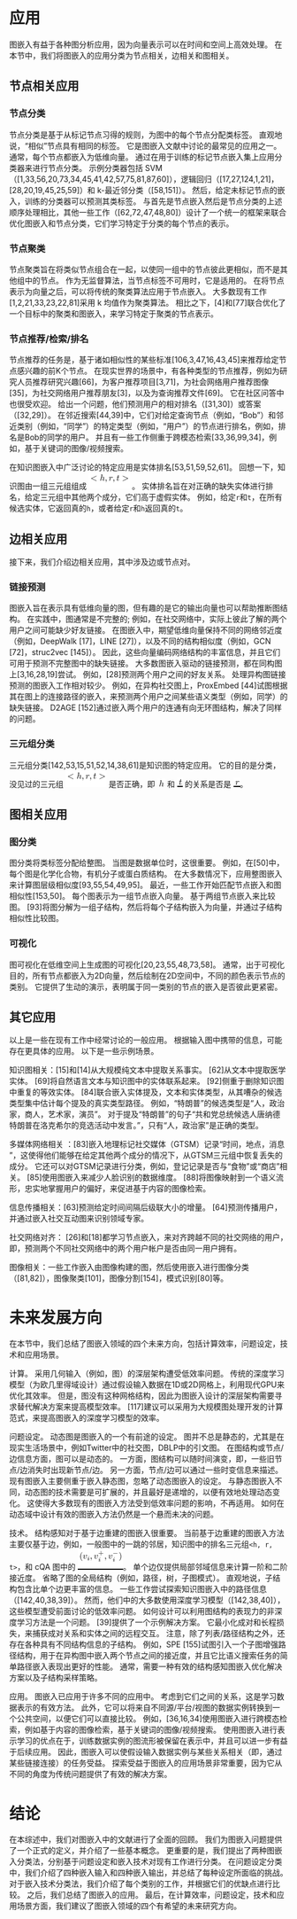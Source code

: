 # 应用

图嵌入有益于各种图分析应用，因为向量表示可以在时间和空间上高效处理。 在本节中，我们将图嵌入的应用分类为节点相关，边相关和图相关。

## 节点相关应用

### 节点分类

节点分类是基于从标记节点习得的规则，为图中的每个节点分配类标签。 直观地说，“相似”节点具有相同的标签。 它是图嵌入文献中讨论的最常见的应用之一。 通常，每个节点都嵌入为低维向量。 通过在用于训练的标记节点嵌入集上应用分类器来进行节点分类。 示例分类器包括 SVM（[1,33,56,20,73,34,45,41,42,57,75,81,87,60]），逻辑回归（[17,27,124,1,21]，[28,20,19,45,25,59]）和 k-最近邻分类（[58,151]）。 然后，给定未标记节点的嵌入，训练的分类器可以预测其类标签。 与首先是节点嵌入然后是节点分类的上述顺序处理相比，其他一些工作（[62,72,47,48,80]）设计了一个统一的框架来联合优化图嵌入和节点分类，它们学习特定于分类的每个节点的表示。

### 节点聚类

节点聚类旨在将类似节点组合在一起，以使同一组中的节点彼此更相似，而不是其他组中的节点。 作为无监督算法，当节点标签不可用时，它是适用的。 在将节点表示为向量之后，可以将传统的聚类算法应用于节点嵌入。 大多数现有工作[1,2,21,33,23,22,81]采用 k 均值作为聚类算法。 相比之下，[4]和[77]联合优化了一个目标中的聚类和图嵌入，来学习特定于聚类的节点表示。

### 节点推荐/检索/排名

节点推荐的任务是，基于诸如相似性的某些标准[106,3,47,16,43,45]来推荐给定节点感兴趣的前K个节点。 在现实世界的场景中，有各种类型的节点推荐，例如为研究人员推荐研究兴趣[66]，为客户推荐项目[3,71]，为社会网络用户推荐图像[35]，为社交网络用户推荐朋友[3]，以及为查询推荐文件[69]。 它在社区问答中也很受欢迎。 给出一个问题，他们预测用户的相对排名（[31,30]）或答案（[32,29]）。 在邻近搜索[44,39]中，它们对给定查询节点（例如，“Bob”）和邻近类别（例如，“同学”）的特定类型（例如，“用户”）的节点进行排名，例如，排名是Bob的同学的用户。 并且有一些工作侧重于跨模态检索[33,36,99,34]，例如，基于关键词的图像/视频搜索。

在知识图嵌入中广泛讨论的特定应用是实体排名[53,51,59,52,61]。 回想一下，知识图由一组三元组组成 ![](img/img52.png)  。 实体排名旨在对正确的缺失实体进行排名，给定三元组中其他两个成分，它们高于虚假实体。 例如，给定`r`和`t`，在所有候选实体，它返回真的`h`，或者给定`r`和`h`返回真的`t`。

## 边相关应用

接下来，我们介绍边相关应用，其中涉及边或节点对。

### 链接预测

图嵌入旨在表示具有低维向量的图，但有趣的是它的输出向量也可以帮助推断图结构。 在实践中，图通常是不完整的; 例如，在社交网络中，实际上彼此了解的两个用户之间可能缺少好友链接。 在图嵌入中，期望低维向量保持不同的网络邻近度（例如，DeepWalk [17]，LINE [27]），以及不同的结构相似度（例如，GCN [72]，struc2vec [145]）。 因此，这些向量编码网络结构的丰富信息，并且它们可用于预测不完整图中的缺失链接。 大多数图嵌入驱动的链接预测，都在同构图上[3,16,28,19]尝试。 例如，[28]预测两个用户之间的好友关系。 处理异构图链接预测的图嵌入工作相对较少。 例如，在异构社交图上，ProxEmbed [44]试图根据其在图上的连接路径的嵌入，来预测两个用户之间某些语义类型（例如，同学）的缺失链接。 D2AGE [152]通过嵌入两个用户的连通有向无环图结构，解决了同样的问题。

### 三元组分类

三元组分类[142,53,15,51,52,14,38,61]是知识图的特定应用。 它的目的是分类，没见过的三元组 ![](img/img52.png) 是否正确，即 ![](img/img53.png) 和 ![](img/img54.png) 的关系是否是 ![](img/img55.png)。

## 图相关应用

### 图分类

图分类将类标签分配给整图。 当图是数据单位时，这很重要。 例如，在[50]中，每个图是化学化合物，有机分子或蛋白质结构。 在大多数情况下，应用整图嵌入来计算图层级相似度[93,55,54,49,95]。 最近，一些工作开始匹配节点嵌入和图相似性[153,50]。 每个图表示为一组节点嵌入向量。 基于两组节点嵌入来比较图。 [93]将图分解为一组子结构，然后将每个子结构嵌入为向量，并通过子结构相似性比较图。

### 可视化

图可视化在低维空间上生成图的可视化[20,23,55,48,73,58]。 通常，出于可视化目的，所有节点都嵌入为2D向量，然后绘制在2D空间中，不同的颜色表示节点的类别。 它提供了生动的演示，表明属于同一类别的节点的嵌入是否彼此更紧密。

## 其它应用

以上是一些在现有工作中经常讨论的一般应用。 根据输入图中携带的信息，可能存在更具体的应用。 以下是一些示例场景。

知识图相关：[15]和[14]从大规模纯文本中提取关系事实。 [62]从文本中提取医学实体。 [69]将自然语言文本与知识图中的实体联系起来。 [92]侧重于删除知识图中重复的等效实体。 [84]联合嵌入实体提及，文本和实体类型，从其嘈杂的候选类型集中估计每个提及的真实类型路径。 例如，“特朗普”的候选类型是“人，政治家，商人，艺术家，演员”。 对于提及“特朗普”的句子“共和党总统候选人唐纳德特朗普在洛克希尔的竞选活动中发言。”，只有“人，政治家”是正确的类型。

多媒体网络相关 ：[83]嵌入地理标记社交媒体（GTSM）记录“时间，地点，消息 ”，这使得他们能够在给定其他两个成分的情况下，从GTSM三元组中恢复丢失的成分。 它还可以对GTSM记录进行分类，例如，登记记录是否与“食物”或“商店”相关。  [85]使用图嵌入来减少人脸识别的数据维度。  [88]将图像映射到一个语义流形，忠实地掌握用户的偏好，来促进基于内容的图像检索。

信息传播相关：[63]预测给定时间间隔后级联大小的增量。 [64]预测传播用户，并通过嵌入社交互动图来识别领域专家。

社交网络对齐： [26]和[18]都学习节点嵌入，来对齐跨越不同的社交网络的用户，即，预测两个不同社交网络中的两个用户帐户是否由同一用户拥有。

图像相关：一些工作嵌入由图像构建的图，然后使用嵌入进行图像分类（[81,82]），图像聚类[101]，图像分割[154]，模式识别[80]等。

# 未来发展方向

在本节中，我们总结了图嵌入领域的四个未来方向，包括计算效率，问题设定，技术和应用场景。

计算。 采用几何输入（例如，图）的深层架构遭受低效率问题。 传统的深度学习模型（为欧几里得域设计）通过假设输入数据在1D或2D网格上，利用现代GPU来优化其效率。 但是，图没有这种网格结构，因此为图嵌入设计的深层架构需要寻求替代解决方案来提高模型效率。 [117]建议可以采用为大规模图处理开发的计算范式，来提高图嵌入的深度学习模型的效率。

问题设定。 动态图是图嵌入的一个有前途的设定。 图并不总是静态的，尤其是在现实生活场景中，例如Twitter中的社交图，DBLP中的引文图。 在图结构或节点/边信息方面，图可以是动态的。 一方面，图结构可以随时间演变，即，一些旧节点/边消失时出现新节点/边。 另一方面，节点/边可以通过一些时变信息来描述。 现有图嵌入主要侧重于嵌入静态图，忽略了动态图嵌入的设定。 与静态图嵌入不同，动态图的技术需要是可扩展的，并且最好是递增的，以便有效地处理动态变化。 这使得大多数现有的图嵌入方法受到低效率问题的影响，不再适用。 如何在动态域中设计有效的图嵌入方法仍然是一个悬而未决的问题。

技术。 结构感知对于基于边重建的图嵌入很重要。 当前基于边重建的图嵌入方法主要仅基于边，例如，一般图中的一跳的邻居，知识图中的排名三元组`<h, r, t>`，和 cQA 图中的 ![](img/img312.png)。 单个边仅提供局部邻域信息来计算一阶和二阶接近度。 省略了图的全局结构（例如，路径，树，子图模式）。 直观地说，子结构包含比单个边更丰富的信息。 一些工作尝试探索知识图嵌入中的路径信息（[142,40,38,39]）。 然而，他们中的大多数使用深度学习模型（[142,38,40]），这些模型遭受前面讨论的低效率问题。 如何设计可以利用图结构的表现力的非深度学习方法是一个问题。  [39]提供了一个示例解决方案。 它最小化成对和长程损失，来捕获成对关系和实体之间的远程交互。 注意，除了列表/路径结构之外，还存在各种具有不同结构信息的子结构。 例如，SPE [155]试图引入一个子图增强路径结构，用于在异构图中嵌入两个节点之间的接近度，并且它比语义搜索任务的简单路径嵌入表现出更好的性能。 通常，需要一种有效的结构感知图嵌入优化解决方案以及子结构采样策略。

应用。 图嵌入已应用于许多不同的应用中。 考虑到它们之间的关系，这是学习数据表示的有效方法。 此外，它可以将来自不同源/平台/视图的数据实例转换到一个公共空间，以便它们可以直接比较。 例如，[36,16,34]使用图嵌入进行跨模态检索，例如基于内容的图像检索，基于关键词的图像/视频搜索。 使用图嵌入进行表示学习的优点在于，训练数据实例的图流形被保留在表示中，并且可以进一步有益于后续应用。 因此，图嵌入可以使假设输入数据实例与某些关系相关（即，通过某些链接连接）的任务受益。 探索受益于图嵌入的应用场景非常重要，因为它从不同的角度为传统问题提供了有效的解决方案。

# 结论

在本综述中，我们对图嵌入中的文献进行了全面的回顾。 我们为图嵌入问题提供了一个正式的定义，并介绍了一些基本概念。 更重要的是，我们提出了两种图嵌入分类法，分别基于问题设定和嵌入技术对现有工作进行分类。 在问题设定分类中，我们介绍了四种嵌入输入和四种嵌入输出，并总结了每种设定所面临的挑战。 对于嵌入技术分类法，我们介绍了每个类别的工作，并根据它们的优缺点进行比较。 之后，我们总结了图嵌入的应用。 最后，在计算效率，问题设定，技术和应用场景方面，我们建议了图嵌入领域的四个有希望的未来研究方向。
